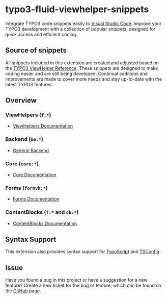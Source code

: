 # typo3-fluid-viewhelper-snippets

Integrate TYPO3 code snippets easily to [Visual Studio Code](https://code.visualstudio.com). Improve your TYPO3 development with a collection of popular snippets, designed for quick access and efficient coding.

## Source of snippets

All snippets included in this extension are created and adjusted based on the [TYPO3 ViewHelper Reference](https://docs.typo3.org/other/typo3/view-helper-reference/main/en-us/). These snippets are designed to make coding easier and are still being developed. Continual additions and improvements are made to cover more needs and stay up-to-date with the latest TYPO3 features.

## Overview

### ViewHelpers (`f:*`)
- [ViewHelpers Documentation](./docs/f/README.md)

### Backend (`be:*`)
- [General Backend](./docs/be/README.md)

### Core (`core:*`)
- [Core Documentation](./docs/core/README.md)

### Forms (`formvh:*`)
- [Forms Documentation](./docs/formvh/README.md)

### ContentBlocks (`f:*` and `cb:*`)
- [ContentBlocks Documentation](./docs/cb/README.md)

## Syntax Support

This extension also provides syntax support for [TypoScript](https://docs.typo3.org/m/typo3/reference-typoscript/main/en-us/Index.html) and [TSConfig](https://docs.typo3.org/m/typo3/reference-tsconfig/main/en-us/Index.html#start).

## Issue

Have you found a bug in this project or have a suggestion for a new feature? Create a new ticket for the bug or feature, which can be found on the [GitHub](https://github.com/krudi/typo3-fluid-viewhelper-snippets/issues) page.
